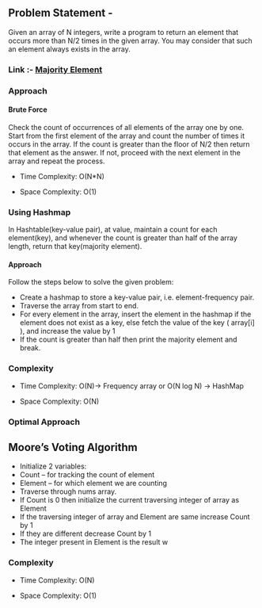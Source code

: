 ## Problem Statement - 
Given an array of N integers, write a program to return an element that occurs more than N/2 times in the given array. You may consider that such an element always exists in the array.

### Link :- [Majority Element](https://leetcode.com/problems/majority-element/)

### Approach
#### Brute Force

Check the count of occurrences of all elements of the array one by one. Start from the first element of the array and count the number of times it occurs in the array. If the count is greater than the floor of N/2 then return that element as the answer. If not, proceed with the next element in the array and repeat the process.

- Time Complexity: O(N*N) 

- Space Complexity: O(1)

### Using Hashmap
In Hashtable(key-value pair), at value, maintain a count for each element(key), and whenever the count is greater than half of the array length, return that key(majority element). 
 #### Approach

 Follow the steps below to solve the given problem:

- Create a hashmap to store a key-value pair, i.e. element-frequency pair.
- Traverse the array from start to end.
- For every element in the array, insert the element in the hashmap if the element does not exist as a key, else fetch the value of the key ( array[i] ), and increase the value by 1
- If the count is greater than half then print the majority element and break.


 ### Complexity
  - Time Complexity: O(N)-> Frequency array or O(N log N) -> HashMap 

  - Space Complexity: O(N)

  ### Optimal Approach  

  ## Moore’s Voting Algorithm
  - Initialize 2 variables: 
   - Count –  for tracking the count of element
  - Element – for which element we are counting
- Traverse through nums array.
- If Count is 0 then initialize the current traversing integer of array as Element 
- If the traversing integer of array and Element are same increase Count by 1
- If they are different decrease Count by 1
- The integer present in Element is the result w

### Complexity
  - Time Complexity: O(N)

 - Space Complexity: O(1)